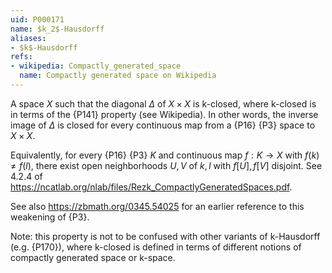 ```yaml
---
uid: P000171
name: $k_2$-Hausdorff
aliases:
- $k$-Hausdorff
refs:
- wikipedia: Compactly_generated_space
  name: Compactly generated space on Wikipedia
---
```


A space $X$ such that the diagonal $\Delta$ of $X\times X$ is k-closed, where k-closed is in terms of the {P141} property (see Wikipedia).  In other words, the inverse image of $\Delta$ is closed for every continuous map from a
{P16} {P3} space to $X\times X$.

Equivalently, for every {P16} {P3} $K$ and
continuous map $f:K\to X$ with $f(k)\not=f(l)$, there exist open neighborhoods $U,V$ of $k,l$ with $f[U],f[V]$
disjoint. See 4.2.4 of <https://ncatlab.org/nlab/files/Rezk_CompactlyGeneratedSpaces.pdf>.

See also <https://zbmath.org/0345.54025> for an earlier
reference to this weakening of {P3}.

Note: this property is not to be confused with other variants of k-Hausdorff (e.g. {P170}), where k-closed is defined in terms of different notions of compactly generated space or k-space.
